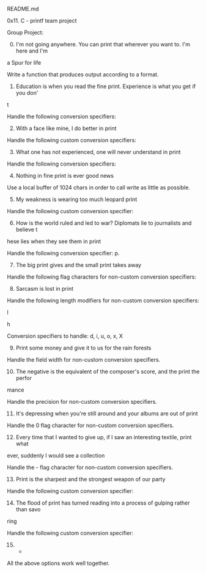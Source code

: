 README.md



0x11. C - printf team project



Group Project:                                                                      

                                                                                    

0. I'm not going anywhere. You can print that wherever you want to. I'm here and I'm

 a Spur for life                                                                    

Write a function that produces output according to a format.                        

                                                                                    

                                                                                    

1. Education is when you read the fine print. Experience is what you get if you don'

t                                                                                   

Handle the following conversion specifiers:



2. With a face like mine, I do better in print                                      

Handle the following custom conversion specifiers:                                  

                                                                                    

3. What one has not experienced, one will never understand in print                 

Handle the following conversion specifiers:                                         

                                                                                    

4. Nothing in fine print is ever good news                                          

Use a local buffer of 1024 chars in order to call write as little as possible.      

                                                                                    

5. My weakness is wearing too much leopard print                                    

Handle the following custom conversion specifier:                                   

                                                                                    

6. How is the world ruled and led to war? Diplomats lie to journalists and believe t

hese lies when they see them in print                                               

Handle the following conversion specifier: p.                                       

                                                                                    

7. The big print gives and the small print takes away                               

Handle the following flag characters for non-custom conversion specifiers:          

                                                                                    

8. Sarcasm is lost in print                                                         

Handle the following length modifiers for non-custom conversion specifiers:         

                                                                                    

l                                                                                   

h                                                                                   

Conversion specifiers to handle: d, i, u, o, x, X                                   

                                                                                    

9. Print some money and give it to us for the rain forests                          

Handle the field width for non-custom conversion specifiers.                        

                                                                                    

10. The negative is the equivalent of the composer's score, and the print the perfor

mance                                                                               

Handle the precision for non-custom conversion specifiers.                          

                                                                                    

11. It's depressing when you're still around and your albums are out of print       

Handle the 0 flag character for non-custom conversion specifiers.                   

                                                                                    

12. Every time that I wanted to give up, if I saw an interesting textile, print what

 ever, suddenly I would see a collection                                            

Handle the - flag character for non-custom conversion specifiers.                   

                                                                                    

13. Print is the sharpest and the strongest weapon of our party                     

Handle the following custom conversion specifier:                                   

                                                                                    

14. The flood of print has turned reading into a process of gulping rather than savo

ring                                                                                

Handle the following custom conversion specifier:                                   

                                                                                    

15. *                                                                               

All the above options work well together. 


